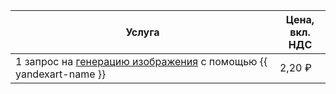 | Услуга | Цена, <br>вкл. НДС |
| ----- | ----- |
| 1 запрос на [генерацию изображения](../../foundation-models/operations/yandexart/request.md) с помощью {{ yandexart-name }} | 2,20 ₽ |